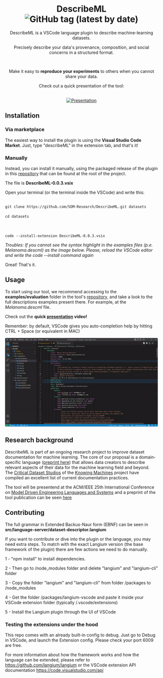 <div align="center">

# DescribeML ![GitHub tag (latest by date)](https://img.shields.io/github/v/tag/SOM-Research/DescribeML?label=Version&style=for-the-badge)

DescribeML is a VSCode language plugin to describe machine-learning datasets. <br>

Precisely describe your data's provenance, composition, and social concerns in a structured format.

<br>

Make it easy to **reproduce your experiments** to others when you cannot share your data. <br>

Check out a quick presentation of the tool: 

<br>[![Presentation](https://img.shields.io/badge/YouTube-FF0000?style=for-the-badge&logo=youtube&logoColor=white)](https://www.youtube.com/watch?v=Bf3bhWB-UJY)

</div>

## Installation 

### Via marketplace

The easiest way to install the plugin is using the **Visual Studio Code Market**. Just, type "describeML" in the extension tab, and that's it!

### Manually

Instead, you can install it manually, using the packaged release of the plugin in this [repository](https://github.com/SOM-Research/DescribeML) that can be found at the root of the project. 

The file is **DescribeML-0.0.3.vsix**

Open your terminal (or the terminal inside the VSCode) and write this:

```

git clone https://github.com/SOM-Research/DescribeML.git datasets

cd datasets 



code --install-extension DescribeML-0.0.3.vsix

```

*Troubles: If you cannot see the syntax highlight in the examples files (p.e. *Melanoma.descml*) as the image below. Please, reload the VSCode editor and write the code --install command again*

Great! That's it.

## Usage

To start using our tool, we recommend accessing to the **examples/evaluation** folder in the tool's [repository](https://github.com/SOM-Research/DescribeML), and take a look to the full descriptions examples present there. For example, at the *Melanoma.descml* file.

Check out the **quick [presentation](https://www.youtube.com/watch?v=Bf3bhWB-UJY) video!**

Remember: by default, VSCode gives you auto-completion help by hitting CTRL + Space (or equivalent in MAC)
<div align="center">

![Autocompletion feature](fileicons/Autcomplete.gif)

</div>

## Research background

DescribeML is part of an ongoing research project to improve dataset documentation for machine learning. The core of our proposal is a domain-specific language ([preprint here](https://arxiv.org/pdf/2207.02848.pdf)) that allows data creators to describe relevant aspects of their data for the machine learning field and beyond. The [Critical Dataset Studios](https://knowingmachines.org/reading-list#dataset_documentation_practices) of the [Knowing Machines](https://knowingmachines.org) project have compiled an excellent list of current documentation practices.

The tool will be presentend at the ACM/IEEE 25th International Conference on [Model Driven Engineering Languages and Systems](https://conf.researchr.org/home/models-2022) and a preprint of the tool publication can be seen [here](https://modeling-languages.com/wp-content/uploads/2022/08/2022___MODELS___DescribeML_Tool-10.pdf)


## Contributing

The full grammar in Extended Backus-Naur form (EBNF) can be seen in **src/language-server/dataset-descriptor.langium**

If you want to contribute or dive into the plugin or the language, you may need extra steps. To match with the exact Langium version (the base framework of the plugin)  there are few actions we need to do manually.

1 - "npm install" to install dependencies.

2 - Then go to /node_modules folder and delete "langium" and "langium-cli" folder

3 - Copy the folder "langium" and "langium-cli" from folder /packages to /node_modules

4 - Get the folder /packages/langium-vscode and paste it inside your VSCode extension folder (typically <user home>/.vscode/extensions)
  
5 - Install the Langium plugin through the UI of VSCode


### Testing the extensions under the hood

This repo comes with an already built-in config to debug. Just go to Debug in VSCode, and launch the Extension config. Please check your port 6009 are free.
  
For more information about how the framework works and how the language can be extended, please refer to https://github.com/langium/langium or the VSCode extension API documentation https://code.visualstudio.com/api
